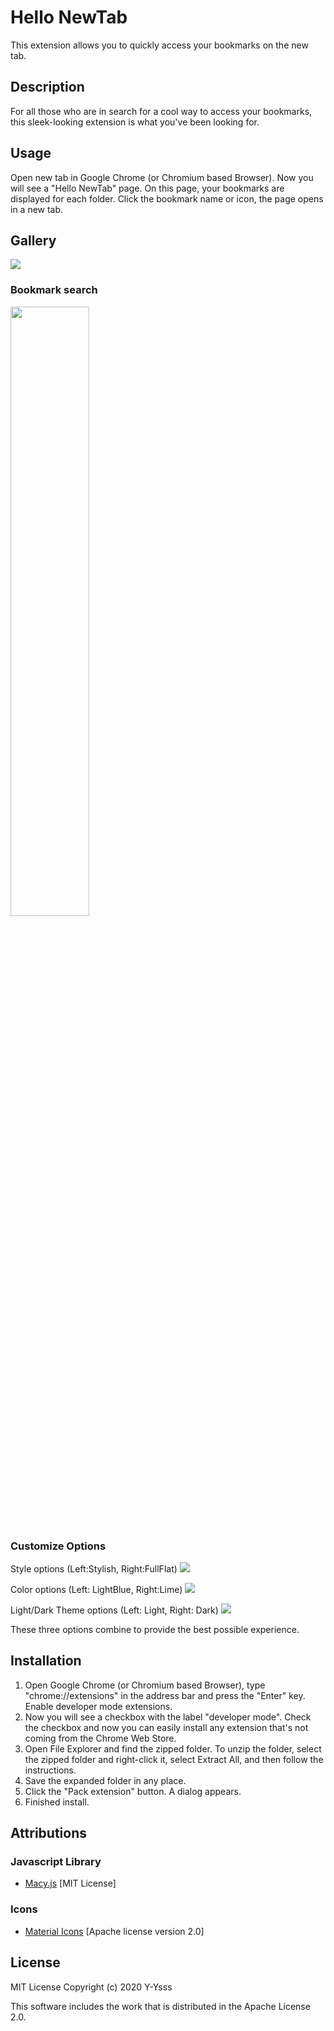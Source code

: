# Hello NewTab
This extension allows you to quickly access your bookmarks on the new tab.

## Description
For all those who are in search for a cool way to access your bookmarks, this sleek-looking extension is what you've been looking for.

## Usage
Open new tab in Google Chrome (or Chromium based Browser). Now you will see a "Hello NewTab" page. On this page, your bookmarks are displayed for each folder. Click the bookmark name or icon, the page opens in a new tab.

## Gallery
<img src="https://user-images.githubusercontent.com/10232644/99700850-109d1f80-2ad7-11eb-9637-d42e7d3c91c9.png">

### Bookmark search
<img src="https://user-images.githubusercontent.com/10232644/99701096-5954d880-2ad7-11eb-9750-889a70a51a7f.png" width="50%">

### Customize Options
Style options (Left:Stylish, Right:FullFlat)
<img src="https://user-images.githubusercontent.com/10232644/99702975-e0a34b80-2ad9-11eb-8258-8b5d6de62bf5.png">

Color options (Left: LightBlue, Right:Lime)
<img src="https://user-images.githubusercontent.com/10232644/99703019-f153c180-2ad9-11eb-9745-31554e060105.png">

Light/Dark Theme options (Left: Light, Right: Dark)
<img src="https://user-images.githubusercontent.com/10232644/99703050-fca6ed00-2ad9-11eb-8c57-f5076408716d.png">

These three options combine to provide the best possible experience.

## Installation
1. Open Google Chrome (or Chromium based Browser), type "chrome://extensions" in the address bar and press the "Enter" key. Enable developer mode extensions.
2. Now you will see a checkbox with the label "developer mode". Check the checkbox and now you can easily install any extension that's not coming from the Chrome Web Store.
3. Open File Explorer and find the zipped folder. To unzip the folder, select the zipped folder and right-click it, select Extract All, and then follow the instructions.
4. Save the expanded folder in any place.
5. Click the "Pack extension" button. A dialog appears.
6. Finished install.

## Attributions
### Javascript Library
- [Macy.js](https://github.com/bigbite/macy.js) [MIT License]

### Icons
- [Material Icons](https://material.io/resources/icons/) [Apache license version 2.0]

## License
MIT License Copyright (c) 2020 Y-Ysss

This software includes the work that is distributed in the Apache License 2.0.